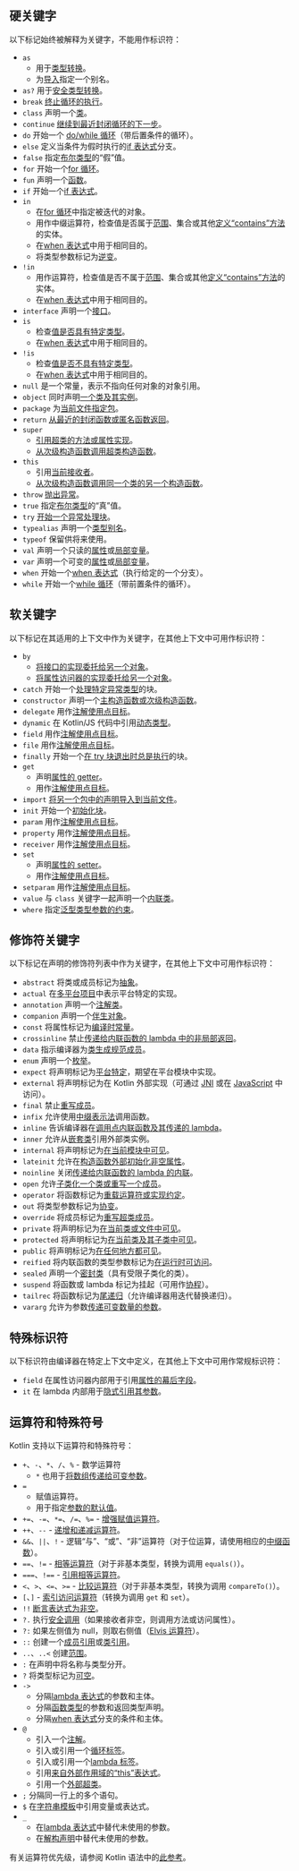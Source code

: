 [//]: # (title: 关键字与运算符)

## 硬关键字

以下标记始终被解释为关键字，不能用作标识符：

 * `as`
     - 用于[类型转换](typecasts.md#unsafe-cast-operator)。
     - 为[导入](packages.md#imports)指定一个别名。
 * `as?` 用于[安全类型转换](typecasts.md#safe-nullable-cast-operator)。
 * `break` [终止循环的执行](returns.md)。
 * `class` 声明一个[类](classes.md)。
 * `continue` [继续到最近封闭循环的下一步](returns.md)。
 * `do` 开始一个 [do/while 循环](control-flow.md#while-loops)（带后置条件的循环）。
 * `else` 定义当条件为假时执行的[if 表达式](control-flow.md#if-expression)分支。
 * `false` 指定[布尔类型](booleans.md)的“假”值。
 * `for` 开始一个[for 循环](control-flow.md#for-loops)。
 * `fun` 声明一个[函数](functions.md)。
 * `if` 开始一个[if 表达式](control-flow.md#if-expression)。
 * `in`
     - 在[for 循环](control-flow.md#for-loops)中指定被迭代的对象。
     - 用作中缀运算符，检查值是否属于[范围](ranges.md)、集合或其他[定义“contains”方法](operator-overloading.md#in-operator)的实体。
     - 在[when 表达式](control-flow.md#when-expressions-and-statements)中用于相同目的。
     - 将类型参数标记为[逆变](generics.md#declaration-site-variance)。
 * `!in`
     - 用作运算符，检查值是否不属于[范围](ranges.md)、集合或其他[定义“contains”方法](operator-overloading.md#in-operator)的实体。
     - 在[when 表达式](control-flow.md#when-expressions-and-statements)中用于相同目的。
 * `interface` 声明一个[接口](interfaces.md)。
 * `is`
     - 检查[值是否具有特定类型](typecasts.md#is-and-is-operators)。
     - 在[when 表达式](control-flow.md#when-expressions-and-statements)中用于相同目的。
 * `!is`
     - 检查[值是否不具有特定类型](typecasts.md#is-and-is-operators)。
     - 在[when 表达式](control-flow.md#when-expressions-and-statements)中用于相同目的。
 * `null` 是一个常量，表示不指向任何对象的对象引用。
 * `object` 同时声明[一个类及其实例](object-declarations.md)。
 * `package` 为[当前文件指定包](packages.md)。
 * `return` [从最近的封闭函数或匿名函数返回](returns.md)。
 * `super`
     - [引用超类的方法或属性实现](inheritance.md#calling-the-superclass-implementation)。
     - [从次级构造函数调用超类构造函数](classes.md#inheritance)。
 * `this`
     - 引用[当前接收者](this-expressions.md)。
     - [从次级构造函数调用同一个类的另一个构造函数](classes.md#constructors)。
 * `throw` [抛出异常](exceptions.md)。
 * `true` 指定[布尔类型](booleans.md)的“真”值。
 * `try` [开始一个异常处理块](exceptions.md)。
 * `typealias` 声明一个[类型别名](type-aliases.md)。
 * `typeof` 保留供将来使用。
 * `val` 声明一个只读的[属性](properties.md)或[局部变量](basic-syntax.md#variables)。
 * `var` 声明一个可变的[属性](properties.md)或[局部变量](basic-syntax.md#variables)。
 * `when` 开始一个[when 表达式](control-flow.md#when-expressions-and-statements)（执行给定的一个分支）。
 * `while` 开始一个[while 循环](control-flow.md#while-loops)（带前置条件的循环）。

## 软关键字

以下标记在其适用的上下文中作为关键字，在其他上下文中可用作标识符：

 * `by`
     - [将接口的实现委托给另一个对象](delegation.md)。
     - [将属性访问器的实现委托给另一个对象](delegated-properties.md)。
 * `catch` 开始一个[处理特定异常类型](exceptions.md)的块。
 * `constructor` 声明一个[主构造函数或次级构造函数](classes.md#constructors)。
 * `delegate` 用作[注解使用点目标](annotations.md#annotation-use-site-targets)。
 * `dynamic` 在 Kotlin/JS 代码中引用[动态类型](dynamic-type.md)。
 * `field` 用作[注解使用点目标](annotations.md#annotation-use-site-targets)。
 * `file` 用作[注解使用点目标](annotations.md#annotation-use-site-targets)。
 * `finally` 开始一个[在 try 块退出时总是执行](exceptions.md)的块。
 * `get`
     - 声明[属性的 getter](properties.md#getters-and-setters)。
     - 用作[注解使用点目标](annotations.md#annotation-use-site-targets)。
 * `import` [将另一个包中的声明导入到当前文件](packages.md)。
 * `init` 开始一个[初始化块](classes.md#constructors)。
 * `param` 用作[注解使用点目标](annotations.md#annotation-use-site-targets)。
 * `property` 用作[注解使用点目标](annotations.md#annotation-use-site-targets)。
 * `receiver` 用作[注解使用点目标](annotations.md#annotation-use-site-targets)。
 * `set`
     - 声明[属性的 setter](properties.md#getters-and-setters)。
     - 用作[注解使用点目标](annotations.md#annotation-use-site-targets)。
* `setparam` 用作[注解使用点目标](annotations.md#annotation-use-site-targets)。
* `value` 与 `class` 关键字一起声明一个[内联类](inline-classes.md)。
* `where` 指定[泛型类型参数的约束](generics.md#upper-bounds)。

## 修饰符关键字

以下标记在声明的修饰符列表中作为关键字，在其他上下文中可用作标识符：

 * `abstract` 将类或成员标记为[抽象](classes.md#abstract-classes)。
 * `actual` 在[多平台项目](https://www.jetbrains.com/help/kotlin-multiplatform-dev/multiplatform-expect-actual.html)中表示平台特定的实现。
 * `annotation` 声明一个[注解类](annotations.md)。
 * `companion` 声明一个[伴生对象](object-declarations.md#companion-objects)。
 * `const` 将属性标记为[编译时常量](properties.md#compile-time-constants)。
 * `crossinline` 禁止[传递给内联函数的 lambda 中的非局部返回](inline-functions.md#returns)。
 * `data` 指示编译器为[类生成规范成员](data-classes.md)。
 * `enum` 声明一个[枚举](enum-classes.md)。
 * `expect` 将声明标记为[平台特定](https://www.jetbrains.com/help/kotlin-multiplatform-dev/multiplatform-expect-actual.html)，期望在平台模块中实现。
 * `external` 将声明标记为在 Kotlin 外部实现（可通过 [JNI](java-interop.md#using-jni-with-kotlin) 或在 [JavaScript](js-interop.md#external-modifier) 中访问）。
 * `final` 禁止[重写成员](inheritance.md#overriding-methods)。
 * `infix` 允许使用[中缀表示法](functions.md#infix-notation)调用函数。
 * `inline` 告诉编译器在[调用点内联函数及其传递的 lambda](inline-functions.md)。
 * `inner` 允许从[嵌套类](nested-classes.md)引用外部类实例。
 * `internal` 将声明标记为[在当前模块中可见](visibility-modifiers.md)。
 * `lateinit` 允许在[构造函数外部初始化非空属性](properties.md#late-initialized-properties-and-variables)。
 * `noinline` 关闭[传递给内联函数的 lambda 的内联](inline-functions.md#noinline)。
 * `open` 允许[子类化一个类或重写一个成员](classes.md#inheritance)。
 * `operator` 将函数标记为[重载运算符或实现约定](operator-overloading.md)。
 * `out` 将类型参数标记为[协变](generics.md#declaration-site-variance)。
 * `override` 将成员标记为[重写超类成员](inheritance.md#overriding-methods)。
 * `private` 将声明标记为[在当前类或文件中可见](visibility-modifiers.md)。
 * `protected` 将声明标记为[在当前类及其子类中可见](visibility-modifiers.md)。
 * `public` 将声明标记为[在任何地方都可见](visibility-modifiers.md)。
 * `reified` 将内联函数的类型参数标记为[在运行时可访问](inline-functions.md#reified-type-parameters)。
 * `sealed` 声明一个[密封类](sealed-classes.md)（具有受限子类化的类）。
 * `suspend` 将函数或 lambda 标记为挂起（可用作[协程](coroutines-overview.md)）。
 * `tailrec` 将函数标记为[尾递归](functions.md#tail-recursive-functions)（允许编译器用迭代替换递归）。
 * `vararg` 允许为参数[传递可变数量的参数](functions.md#variable-number-of-arguments-varargs)。

## 特殊标识符

以下标识符由编译器在特定上下文中定义，在其他上下文中可用作常规标识符：

 * `field` 在属性访问器内部用于引用[属性的幕后字段](properties.md#backing-fields)。
 * `it` 在 lambda 内部用于[隐式引用其参数](lambdas.md#it-implicit-name-of-a-single-parameter)。

## 运算符和特殊符号

Kotlin 支持以下运算符和特殊符号：

 * `+`、`-`、`*`、`/`、`%` - 数学运算符
     - `*` 也用于[将数组传递给可变参数](functions.md#variable-number-of-arguments-varargs)。
 * `=`
     - 赋值运算符。
     - 用于指定[参数的默认值](functions.md#default-arguments)。
 * `+=`、`-=`、`*=`、`/=`、`%=` - [增强赋值运算符](operator-overloading.md#augmented-assignments)。
 * `++`、`--` - [递增和递减运算符](operator-overloading.md#increments-and-decrements)。
 * `&&`、`||`、`!` - 逻辑“与”、“或”、“非”运算符（对于位运算，请使用相应的[中缀函数](numbers.md#operations-on-numbers)）。
 * `==`、`!=` - [相等运算符](operator-overloading.md#equality-and-inequality-operators)（对于非基本类型，转换为调用 `equals()`）。
 * `===`、`!==` - [引用相等运算符](equality.md#referential-equality)。
 * `<`、`>`、`<=`、`>=` - [比较运算符](operator-overloading.md#comparison-operators)（对于非基本类型，转换为调用 `compareTo()`）。
 * `[`、`]` - [索引访问运算符](operator-overloading.md#indexed-access-operator)（转换为调用 `get` 和 `set`）。
 * `!!` [断言表达式为非空](null-safety.md#not-null-assertion-operator)。
 * `?.` 执行[安全调用](null-safety.md#safe-call-operator)（如果接收者非空，则调用方法或访问属性）。
 * `?:` 如果左侧值为 null，则取右侧值（[Elvis 运算符](null-safety.md#elvis-operator)）。
 * `::` 创建一个[成员引用](reflection.md#function-references)或[类引用](reflection.md#class-references)。
 * `..`、`..<` 创建[范围](ranges.md)。
 * `:` 在声明中将名称与类型分开。
 * `?` 将类型标记为[可空](null-safety.md#nullable-types-and-non-nullable-types)。
 * `->`
     - 分隔[lambda 表达式](lambdas.md#lambda-expression-syntax)的参数和主体。
     - 分隔[函数类型](lambdas.md#function-types)的参数和返回类型声明。
     - 分隔[when 表达式](control-flow.md#when-expressions-and-statements)分支的条件和主体。
 * `@`
     - 引入一个[注解](annotations.md#usage)。
     - 引入或引用一个[循环标签](returns.md#break-and-continue-labels)。
     - 引入或引用一个[lambda 标签](returns.md#return-to-labels)。
     - 引用[来自外部作用域的“this”表达式](this-expressions.md#qualified-this)。
     - 引用一个[外部超类](inheritance.md#calling-the-superclass-implementation)。
 * `;` 分隔同一行上的多个语句。
 * `$` 在[字符串模板](strings.md#string-templates)中引用变量或表达式。
 * `_`
     - 在[lambda 表达式](lambdas.md#underscore-for-unused-variables)中替代未使用的参数。
     - 在[解构声明](destructuring-declarations.md#underscore-for-unused-variables)中替代未使用的参数。

有关运算符优先级，请参阅 Kotlin 语法中的[此参考](https://kotlinlang.org/docs/reference/grammar.html#expressions)。